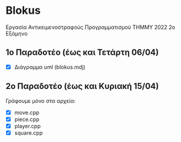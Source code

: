 # Blokus
Εργασία Αντικειμενοστραφούς Προγραμματισμού ΤΗΜΜΥ 2022 2ο Εξάμηνο 

## 1ο Παραδοτέο (έως και Τετάρτη 06/04)
- [x] Διάγραμμα uml (blokus.mdj)

## 2ο Παραδοτέο (έως και Κυριακή 15/04)
Γράφουμε μόνο στα αρχεία: 
- [x] move.cpp 
- [x] piece.cpp 
- [x] player.cpp 
- [x] square.cpp
